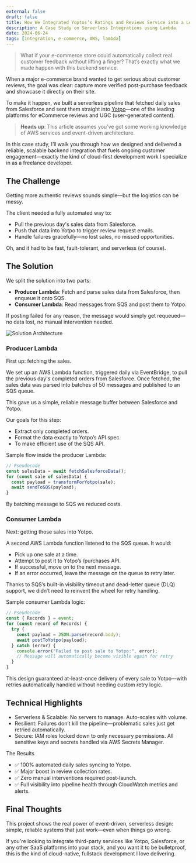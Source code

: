 ```yaml
---
external: false
draft: false
title: How We Integrated Yoptos’s Ratings and Reviews Service into a Leading E-Commerce Platform.
description: A Case Study on Serverless Integrations using Lambda
date: 2024-06-24
tags: [integration, e-commerce, AWS, lambda]
---
```


> What if your e-commerce store could automatically collect real customer feedback without lifting a finger?
> That’s exactly what we made happen with this backend service.

When a major e-commerce brand wanted to get serious about customer reviews, the goal was clear: capture more verified post-purchase feedback and showcase it directly on their site.

To make it happen, we built a serverless pipeline that fetched daily sales from Salesforce and sent them straight into [Yotpo](https://www.yotpo.com/)—one of the leading platforms for eCommerce reviews and UGC (user-generated content).

> **Heads up**: This article assumes you’ve got some working knowledge of AWS services and event-driven architecture.

In this case study, I’ll walk you through how we designed and delivered a reliable, scalable backend integration that fuels ongoing customer engagement—exactly the kind of cloud-first development work I specialize in as a freelance developer.

## The Challenge

Getting more authentic reviews sounds simple—but the logistics can be messy.

The client needed a fully automated way to:

- Pull the previous day's sales data from Salesforce.
- Push that data into Yotpo to trigger review request emails.
- Handle failures gracefully—no lost sales, no missed opportunities.

Oh, and it had to be fast, fault-tolerant, and serverless (of course).

## The Solution

We split the solution into two parts:

- **Producer Lambda**: Fetch and parse sales data from Salesforce, then enqueue it onto SQS.
- **Consumer Lambda**: Read messages from SQS and post them to Yotpo.

If posting failed for any reason, the message would simply get requeued—no data lost, no manual intervention needed.

![Solution Architecture](/images/yotpo-integration/architecture-diagram.svg)

### Producer Lambda

First up: fetching the sales.

We set up an AWS Lambda function, triggered daily via EventBridge, to pull the previous day's completed orders from Salesforce. Once fetched, the sales data was parsed into batches of 50 messages and published to an SQS queue.

This gave us a simple, reliable message buffer between Salesforce and Yotpo.

Our goals for this step:

- Extract only completed orders.
- Format the data exactly to Yotpo’s API spec.
- To make efficient use of the SQS API.

Sample flow inside the producer Lambda:

```javascript
// Pseudocode
const salesData = await fetchSalesforceData();
for (const sale of salesData) {
  const payload = transformForYotpo(sale);
  await sendToSQS(payload);
}
```

By batching message to SQS we reduced costs.

### Consumer Lambda

Next: getting those sales into Yotpo.

A second AWS Lambda function listened to the SQS queue. It would:

- Pick up one sale at a time.
- Attempt to post it to Yotpo’s /purchases API.
- If successful, move on to the next message.
- If an error occurred, leave the message on the queue to retry later.

Thanks to SQS’s built-in visibility timeout and dead-letter queue (DLQ) support, we didn’t need to reinvent the wheel for retry handling.

Sample consumer Lambda logic:

```javascript
// Pseudocode
const { Records } = event;
for (const record of Records) {
  try {
    const payload = JSON.parse(record.body);
    await postToYotpo(payload);
  } catch (error) {
    console.error("Failed to post sale to Yotpo:", error);
    // Message will automatically become visible again for retry
  }
}
```

This design guaranteed at-least-once delivery of every sale to Yotpo—with retries automatically handled without needing custom retry logic.

## Technical Highlights

- Serverless & Scalable: No servers to manage. Auto-scales with volume.
- Resilient: Failures don’t kill the pipeline—problematic sales just get retried automatically.
- Secure: IAM roles locked down to only necessary permissions. All sensitive keys and secrets handled via AWS Secrets Manager.

The Results

- ✅ 100% automated daily sales syncing to Yotpo.
- ✅ Major boost in review collection rates.
- ✅ Zero manual interventions required post-launch.
- ✅ Full visibility into pipeline health through CloudWatch metrics and alerts.

## Final Thoughts

This project shows the real power of event-driven, serverless design: simple, reliable systems that just work—even when things go wrong.

If you're looking to integrate third-party services like Yotpo, Salesforce, or any other SaaS platforms into your stack, and you want it to be bulletproof, this is the kind of cloud-native, fullstack development I love delivering.
